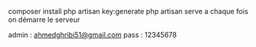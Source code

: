 composer install
php artisan key:generate
php artisan serve a chaque fois on démarre le serveur

admin : ahmedghribi51@gmail.com 
pass : 12345678
